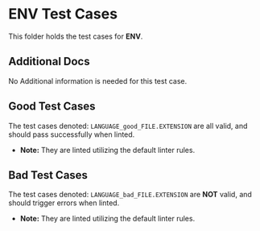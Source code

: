 # ENV Test Cases
This folder holds the test cases for **ENV**.

## Additional Docs
No Additional information is needed for this test case.

## Good Test Cases
The test cases denoted: `LANGUAGE_good_FILE.EXTENSION` are all valid, and should pass successfully when linted.
- **Note:** They are linted utilizing the default linter rules.

## Bad Test Cases
The test cases denoted: `LANGUAGE_bad_FILE.EXTENSION` are **NOT** valid, and should trigger errors when linted.
- **Note:** They are linted utilizing the default linter rules.
